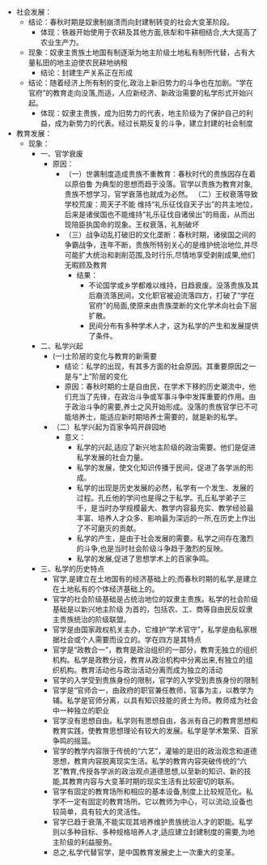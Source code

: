- 社会发展：
	- 结论：春秋时期是奴隶制崩溃而向封建制转变的社会大变革阶段。
		- 体现：铁器开始使用于农耕及其他方面,铁犁和牛耕相结合,大大提高了农业生产力。
	- 现象：奴隶主贵族土地国有制逐渐为地主阶级土地私有制所代替，占有大量私田的地主迫使农民耕地纳租
		- 结论：封建生产关系正在形成
	- 结论：随着经济上所有制的变化,政治上新旧势力的斗争也在加剧。“学在官府”的教育走向没落,而适，人应新经济、新政治需要的私学形式开始兴起。
		- 体现：奴隶主贵族，成为旧势力的代表，地主阶级为了保护自己的利益，成为新势力的代表。经过长期反复的斗争，建立封建的社会制度
- 教育发展：
	- 现象：
		- 一、官学衰废
			- 原因：
				- （一）世袭制度造成贵族不重教育：春秋时代的贵族因存在着以原伯鲁
				  为典型的思想而趋于没落。官学以贵族为教育对象,贵族不想学习，官学衰落也就成为必然。
				  （二）王权衰落导致学校荒废：周天子不能
				  维持“礼乐征伐自天子出”的共主地位，后来是诸侯国也不能维持“礼乐征伐自诸侯出”的局面，从而出现陪臣执国命的现象。王权衰落，礼制破坏
				- （三）战争动乱打破旧的文化垄断：春秋时期，诸侯国之间的争霸战争，连年不断，贵族所特别关心的是维护统治地位,并尽可能扩大统治和剥削范围,及时行乐,尽情地享受剥削成果,他们无暇顾及教育
					- 结果：
						- 不论国学或乡学都难以维持，日趋衰废。没落贵族及其后裔流落民间，文化职官被迫流落四方，打破了“学在官府"的局面,使原来由贵族垄断的文化学术向社会下层扩散。
						- 民间分布有多种学术人才，这为私学的产生和发展提供了条件。
		- 二、私学兴起
			- (一)士阶层的变化与教育的新需要
				- 结论：私学的出现，有其多方面的社会原因。其重要原因之一是与“上”阶层的变化
				- 原因：春秋时期的士是自由民，在学术下移的历史潮流中，他们充当了先锋，在政治斗争或军事斗争中发挥重要的作用。由于政治斗争的需要,养士之风开始形成。没落的贵族官学已不可能培养士，能适应新时期培养士需要的，就是新的私学。
			- （二）私学兴起为百家争鸣开辟园地
				- 意义：
					- 私学的兴起,适应了新兴地主阶级的政治需要。他们是促进私学发展的社会力量。
					- 私学的发展，使文化知识传播于民间，促进了各学派的形成。
					- 私学的出现是历史发展的必然，私学有一个发生、发展的过程。孔丘他的学问也是得之于私学。孔丘私学弟子三千，是当时办学规模最大、教学内容最充实、教学经验最丰富、培养人才众多、影响最为深远的一所,在历史上作出了不可磨灭的贡献。
					- 私学的产生，是由于社会发展的需要。私学之间存在激烈的斗争,也是当时社会阶级斗争趋于激烈的反映。
					- 私学的发展,促进了思想学术上的百家争鸣。
		- 三、私学的历史特点
			- 官学,是建立在土地国有的经济基础上的;而春秋时期的私学,是建立在土地私有的个体经济基础上的。
			- 官学的社会阶级基础是占统治地位的奴隶主贵族。私学的社会阶级基础是以新兴地主阶级
			  为首的，包括农、工、商等自由民反奴隶主贵族统治的阶级联盟。
			- 官学是由国家政权机关主办，它维护“学术官守”，私学是由私家根据社会或个人需要而设立的。学在四方是其特点
			- 官学是“政教合一”，教育是政治组织的一部分，教育无独立的组织机构。私学是政教分设，教育从政治机构中分离出来,有独立的组织机构。教育活动也与政治活动分离而成为独立的活动
			- 官学的入学受到贵族身份的限制，官学的入学受到贵族身份的限制
			- 官学是“官师合一，由政府的职官兼任教师，官事为主，以教学为辅。私学是官师分离，以具有知识技能的贤士为师。教师成为社会中一种独立的职业
			- 官学没有思想自由。私学则有思想自由，各派有自己的教育思想和教育实践，使教育思想理论有较大的发展。私学是学术繁荣、百家争鸣的摇篮。
			- 官学的教学内容限于传统的“六艺”，灌输的是旧的政治观念和道德思想，教育内容脱离现实生活。私学的教育内容突破传统的“六艺”教育,传授各学派的政治观点道德思想,以至新的知识、新的技能,其教育内容与大变革时期的现实生活有比较密切的联系。
			- 官学有固定的教育场所和相应的基本设备,制度上比较规范化。私学不一定有固定的教育场所。它以教师为中心，可以流动,设备也较简单，具有较大的灵活性。
			- 官学已趋于衰落,不能实现其培养维护贵族统治人才的职能。私学则以多种目标、多种规格培养人才,适应建立封建制度的需要,为地主阶级的利益服务。
			- 总之,私学代替官学，是中国教育发展史上一次重大的变革。
